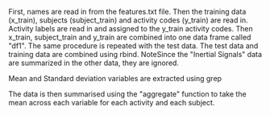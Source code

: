 First, names are read in from the features.txt file. Then the training data (x_train), subjects (subject_train) and activity codes (y_train) are read in.  Activity labels are read in and assigned to the y_train activity codes. Then x_train, subject_train and y_train are combined into one data frame called "df1". 
The same procedure is repeated with the test data. The test data and training data are combined using rbind.
NoteSince the "Inertial Signals" data are summarized in the other data, they are ignored.

Mean and Standard deviation variables are extracted using grep

The data is then summarised using the "aggregate" function to take the mean across each variable for each activity and each subject.